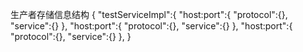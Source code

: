 生产者存储信息结构
{
	"testServiceImpl":{
		"host:port":{
			"protocol":{},
			"service":{}
		},
		"host:port":{
			"protocol":{},
			"service":{}
		},
		"host:port":{
			"protocol":{},
			"service":{}
		},
}